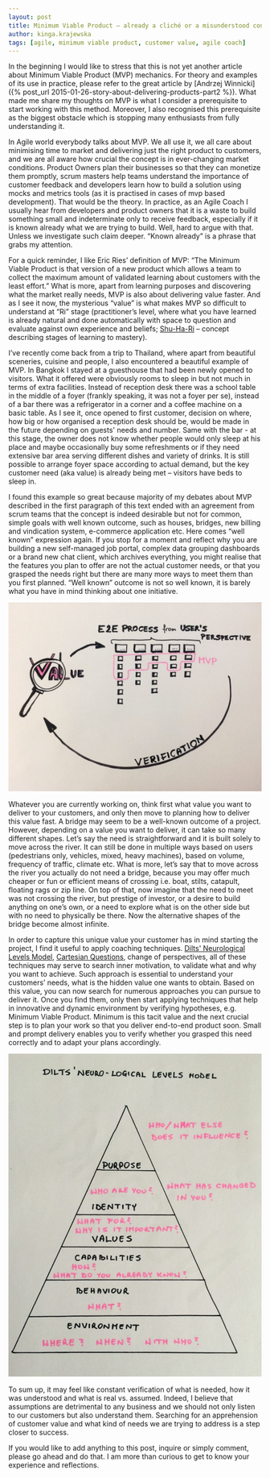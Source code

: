 ```yaml
---
layout: post
title: Minimum Viable Product – already a cliché or a misunderstood concept?
author: kinga.krajewska
tags: [agile, minimum viable product, customer value, agile coach]
---
```


In the beginning I would like to stress that this is not yet another article about Minimum Viable Product (MVP)
mechanics. For theory and examples of its use in practice, please refer to the great article by [Andrzej Winnicki]({% post_url 2015-01-26-story-about-delivering-products-part2 %}). What made me share my thoughts on MVP is what
I consider a prerequisite to start working with this method. Moreover, I also recognised this prerequisite as the
biggest obstacle which is stopping many enthusiasts from fully understanding it.

In Agile world everybody talks about MVP. We all use it, we all care about minimising time to market and delivering just
the right product to customers, and we are all aware how crucial the concept is in ever-changing market conditions.
Product Owners plan their businesses so that they can monetize them promptly, scrum masters help teams understand the
importance of customer feedback and developers learn how to build a solution using mocks and metrics tools (as it is practised in cases of mvp based development). That would
be the theory. In practice, as an Agile Coach I usually hear from developers and product owners that it is a waste to
build something small and indeterminate only to receive feedback, especially if it is known already what we are trying to
build. Well, hard to argue with that. Unless we investigate such claim deeper. “Known already” is a phrase that grabs my
attention.

For a quick reminder, I like Eric Ries’ definition of MVP: “The Minimum Viable Product is that version of a new product
which allows a team to collect the maximum amount of validated learning about customers with the least effort.” What is
more, apart from learning purposes and discovering what the market really needs, MVP is also about delivering value
faster. And as I see it now, the mysterious “value” is what makes MVP so difficult to understand at “Ri” stage
(practitioner’s level, where what you have learned is already natural and done automatically with space to question and
evaluate against own experience and beliefs; [Shu-Ha-Ri](http://alistair.cockburn.us/Shu+Ha+Ri) – concept describing
stages of learning to mastery).

I’ve recently come back from a trip to Thailand, where apart from beautiful sceneries, cuisine and people, I also
encountered a beautiful example of MVP. In Bangkok I stayed at a guesthouse that had been newly opened to visitors.
What it offered were obviously rooms to sleep in but not much in terms of extra facilities. Instead of reception desk there
was a school table in the middle of a foyer (frankly speaking, it was not a foyer per se), instead of a bar there was a
refrigerator in a corner and a coffee machine on a basic table. As I see it, once opened to first customer, decision on
where, how big or how organised a reception desk should be, would be made in the future depending on guests' needs and
number. Same with the bar - at this stage, the owner does not know whether people would only sleep at his place and maybe
occasionally buy some refreshments or if they need extensive bar area serving different dishes and variety of drinks. It
is still possible to arrange foyer space according to actual demand, but the key customer need (aka value) is already
being met – visitors have beds to sleep in.

I found this example so great because majority of my debates about MVP described in the first paragraph of this text
ended with an agreement from scrum teams that the concept is indeed desirable but not for common, simple goals with well
known outcome, such as houses, bridges, new billing and vindication system, e-commerce application etc.  Here comes
“well known” expression again. If you stop for a moment and reflect why you are building a new self-managed job portal,
complex data grouping dashboards or a brand new chat client, which archives everything, you might realise that the
features you plan to offer are not the actual customer needs, or that you grasped the needs right but there are many
more ways to meet them than you first planned. “Well known” outcome is not so well known, it is barely what you have in
mind thinking about one initiative.

![MVP with Value Search Model](/assets/img/articles/2016-03-22-minimum-viable-product-cliche/MVP-with-Value-Search-model.jpg "MVP with Value Search Model")

Whatever you are currently working on, think first what value you want to deliver to your customers, and only then move
to planning how to deliver this value fast. A bridge may seem to be a well-known outcome of a project. However,
depending on a value you want to deliver, it can take so many different shapes. Let’s say the need is straightforward
and it is built solely to move across the river.  It can still be done in multiple ways based on users (pedestrians
only, vehicles, mixed, heavy machines), based on volume, frequency of traffic, climate etc. What is more, let’s say that
to move across the river you actually do not need a bridge, because you may offer much cheaper or fun or efficient means
of crossing i.e. boat, stilts, catapult, floating rags or zip line. On top of that, now imagine that the need to meet
was not crossing the river, but prestige of investor, or a desire to build anything on one’s own, or a need to explore
what is on the other side but with no need to physically be there. Now the alternative shapes of the bridge become
almost infinite.

In order to capture this unique value your customer has in mind starting the project, I find it useful to apply coaching
techniques. [Dilts' Neurological Levels Model](http://www.skillsyouneed.com/lead/logical-levels.html), [Cartesian Questions](http://communicatingexcellence.com/cartesian-questions/), change of perspectives, all of these techniques may
serve to search inner motivation, to validate what and why you want to achieve. Such approach is essential to understand
your customers’ needs, what is the hidden value one wants to obtain. Based on this value, you can now search for numerous
approaches you can pursue to deliver it. Once you find them, only then start applying techniques that help in
innovative and dynamic environment by verifying hypotheses, e.g. Minimum Viable Product. Minimum is this tacit value and
the next crucial step is to plan your work so that you deliver end-to-end product soon. Small and prompt delivery enables
you to verify whether you grasped this need correctly and to adapt your plans accordingly.

![Dilts Neuro-Logical Levels Model](/assets/img/articles/2016-03-22-minimum-viable-product-cliche/Dilts-neuro-logical-levels-model.jpg "Dilts Neuro-Logical Levels Model")

To sum up, it may feel like constant verification of what is needed, how it was understood and what is real vs. assumed.
Indeed, I believe that assumptions are detrimental to any business and we should not only listen to our customers but
also understand them. Searching for an apprehension of customer value and what kind of needs we are trying to address is
a step closer to success.

If you would like to add anything to this post, inquire or simply comment, please go ahead and do that. I am more than
curious to get to know your experience and reflections.

